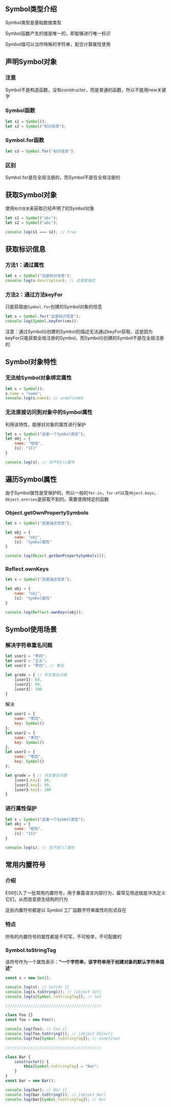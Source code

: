 ## Symbol类型介绍

Symbol类型是基础数据类型

Symbol函数产生的值是唯一的，即能够进行唯一标识

Symbol值可以当作特殊的字符串，配合计算属性使用



## 声明Symbol对象

### 注意

Symbol不是构造函数，没有constructor，而是普通的函数，所以不能用new关键字

### Symbol函数

```js
let s1 = Symbol();
let s2 = Symbol("标识信息");
```

### Symbol.for函数

```js
let s3 = Symbol.for("标识信息");
```

### 区别

Symbol.for是在全局注册的，而Symbol不是在全局注册的



## 获取Symbol对象

使用`标识信息`来获取已经声明了的Symbol对象

```js
let s1 = Symbol("abc");
let s2 = Symbol("abc");

console.log(s1 === s2); // true
```



## 获取标识信息

### 方法1：通过属性

```js
let s = Symbol("这是标识信息");
console.log(s.description); // 这里是描述
```

### 方法2：通过方法keyFor

只能获取由`Symbol.for`创建的Symbol对象的信息

```js
let s = Symbol.for("这是标识信息");
console.log(Symbol,keyFor(cms));
```

注意：通过Symbol()创建的Symbol的描述无法通过keyFor获取，这是因为keyFor只能获取全局注册的Symbol，而Symbol()创建的Symbol不是在全局注册的



## Symbol对象特性

### 无法给Symbol对象绑定属性

```js
let s = Symbol();
s.name = "name";
console.log(s.name); // undefinded
```

### 无法直接访问到对象中的Symbol属性

利用该特性，能够对对象的属性进行保护

```js
let s = Symbol("这是一个Symbol类型");
let obj = {
    name: "哈哈",
    [s]: "111"
}

console.log(s); // 找不到[s]属性
```



## 遍历Symbol属性

由于Symbol属性是受保护的，所以一般的`for-in`，`for-of`以及`Object.keys`，`Object.entries`是获取不到的，需要使用特定的函数

### Object.getOwnPropertySymbols

```js
let s = Symbol("这是描述信息");

let obj = {
    name: "obj",
    [s]: "Symbol属性"
}

console.log(Object.getOwnPropertySymbols());
```

### Reflect.ownKeys

```js
let s = Symbol("这是描述信息");

let obj = {
    name: "obj",
    [s]: "Symbol属性"
}

console.log(Reflect.ownKeys(obj));
```



## Symbol使用场景

### 解决字符串重名问题

```js
let user1 = "李四";
let user2 = "王五";
let user3 = "李四"; // 重名

let grade = { // 存在重名问题
    [user1]: 88,
    [user2]: 99,
    [user3]: 100
}
```

解决

```js
let user1 = {
    name: "李四",
    key: Symbol()
};
let user2 = {
    name: "李四",
    key: Symbol()
};
let user3 = {
    name: "李四",
    key: Symbol()
};

let grade = { // 存在重名问题
    [user1.key]: 88,
    [user2.key]: 99,
    [user3.key]: 100
}
```

### 进行属性保护

```js
let s = Symbol("这是一个Symbol类型");
let obj = {
    name: "哈哈",
    [s]: "111"
}

console.log(s); // 找不到[s]属性
```



## 常用内置符号

### 介绍

ES6引入了一批常用内置符号，用于暴露语言内部行为，最常见用途就是冲洗定义它们，从而改变原生结构的行为

这些内置符号都是以 Symbol 工厂函数字符串属性的形式存在

### 特点

所有的内置符号的属性都是不可写，不可枚举，不可配置的

### Symbol.toStringTag

该符号作为一个属性表示：**”一个字符串，该字符串用于创建对象的默认字符串描述“**

```js
const s = new Set();

console.log(s); // Set(0) {}
console.log(s.toString()); // [object Set]
console.log(s[Symbol.toStringTag]); // Set

//////////////////////////////////////////

class Foo {}
const foo = new Foo();

console.log(foo); // Foo {}
console.log(foo.toString()); // [object Object]
console.log(foo[Symbol.toStringTag]); // undefined

//////////////////////////////////////////

class Bar {
    constructor() {
        this[Symbol.toStringTag] = "Bar";
    }
}
const bar = new Bar();

console.log(bar); // Bar {}
console.log(bar.toString()); // [object Bar]
console.log(bar[Symbol.toStringTag]); // Bar
```

